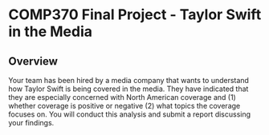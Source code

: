 # COMP370 Final Project - Taylor Swift in the Media
## Overview
Your team has been hired by a media company that wants to understand how Taylor Swift is being covered in the media. 
They have indicated that they are especially concerned with North American coverage and
(1) whether coverage is positive or negative
(2) what topics the coverage focuses on.
You will conduct this analysis and submit a report discussing your findings.
